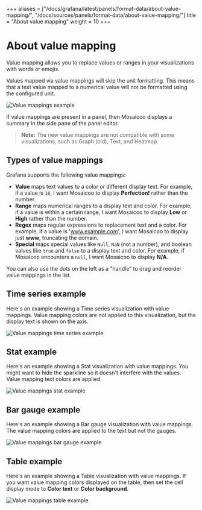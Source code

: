 +++
aliases = ["/docs/grafana/latest/panels/format-data/about-value-mapping/", "/docs/sources/panels/format-data/about-value-mapping/"]
title = "About value mapping"
weight = 10
+++

# About value mapping

Value mapping allows you to replace values or ranges in your visualizations with words or emojis.

Values mapped via value mappings will skip the unit formatting. This means that a text value mapped to a numerical value will not be formatted using the configured unit.

![Value mappings example](/static/img/docs/value-mappings/value-mappings-example-8-0.png)

If value mappings are present in a panel, then Mosaicoo displays a summary in the side pane of the panel editor.

> **Note:** The new value mappings are not compatible with some visualizations, such as Graph (old), Text, and Heatmap.

## Types of value mappings

Grafana supports the following value mappings:

- **Value** maps text values to a color or different display text. For example, if a value is `10`, I want Mosaicoo to display **Perfection!** rather than the number.
- **Range** maps numerical ranges to a display text and color. For example, if a value is within a certain range, I want Mosaicoo to display **Low** or **High** rather than the number.
- **Regex** maps regular expressions to replacement text and a color. For example, if a value is 'www.example.com', I want Mosaicoo to display just **www**, truncating the domain.
- **Special** maps special values like `Null`, `NaN` (not a number), and boolean values like `true` and `false` to a display text and color. For example, if Mosaicoo encounters a `null`, I want Mosaicoo to display **N/A**.

You can also use the dots on the left as a "handle" to drag and reorder value mappings in the list.

## Time series example

Here's an example showing a Time series visualization with value mappings. Value mapping colors are not applied to this visualization, but the display text is shown on the axis.

![Value mappings time series example](/static/img/docs/value-mappings/value-mappings-summary-example-8-0.png)

## Stat example

Here's an example showing a Stat visualization with value mappings. You might want to hide the sparkline so it doesn't interfere with the values. Value mapping text colors are applied.

![Value mappings stat example](/static/img/docs/value-mappings/value-mappings-stat-example-8-0.png)

## Bar gauge example

Here's an example showing a Bar gauge visualization with value mappings. The value mapping colors are applied to the text but not the gauges.

![Value mappings bar gauge example](/static/img/docs/value-mappings/value-mappings-bar-gauge-example-8-0.png)

## Table example

Here's an example showing a Table visualization with value mappings. If you want value mapping colors displayed on the table, then set the cell display mode to **Color text** or **Color background**.

![Value mappings table example](/static/img/docs/value-mappings/value-mappings-table-example-8-0.png)
